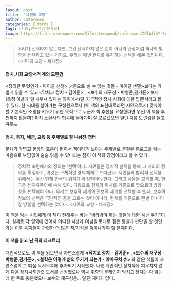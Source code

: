 ```yaml
---
layout: post
title:  "시민의 교양"
author: caferoman
categories: [ Words ]
tags: [서평,인문학,인문사회]
image: https://files.steempeak.com/file/steempeak/caferoman/ODlWJihY-Screenshot_20200529-1001232.png
---
```


> 우리가 선택하지 않는다면, 그건 선택하지 않은 것이 아니라 관성처럼 하나의 방향을 선택하고 있는 거지요. 우리는 매번 현재를 유지하는 선택을 해온 것입니다. <시민의 교양 - 채사장>

#### 정치,사회 교양서적 계의 도란검

<정의란 무엇인가 - 마이클 샌델> ,<돈으로 살 수 없는 것들 - 마이클 샌델>보다는 가볍게 읽을 수 있고 <닥치고 정치 - 김어준> , <보수의 재구성 - 박형준,권기돈> 보다 (특정 이념에 덜 치우쳐 있다는 의미에서)덜 자극적인 정치,사회에 대한 입문서라고 볼 수 있다.
현 시대를 살아가는 구성원으로서 (이 책의 표현대로라면 시민으로서) 갖춰야할 기본적인 소양을 키우기 위한 목적으로 누군가 책 추천을 요청한다면 우선 이 책을 추천하지 않을까?
~~마치 소환사의 협곡에 들어가며 잘 모르겠으면 일단 처음 도란검을 들고 가듯...~~

#### 정치, 복지, 세금, 교육 등 주제별로 잘 나눠진 챕터

문체가 가볍고 문장의 호흡이 짧아서 책이라기 보다는 주제별로 분절된 블로그를 읽는 마음으로 부담없이 술술 읽을 수 있다라는 점이 이 책의 장점이라고 할 수 있다.

> 정치적 측면에서의 정의는 ‘선택’이다. 시민들은 정치적 선택을 통해 그 사회의 정의를 확정하고, 이것은 구체적인 경제체제로 드러난다. 시민들의 합리적 선택을 위해서는 우선 현재 한국의 위치가 확정되어야 한다. 그리고 세율을 고려할 때, 한국은 신자유주의에 속해 있다. 다음으로 현재의 위치를 기준으로 앞으로의 방향성을 선택해야 한다. 우리는 보수적 세계와 진보적 세계를 선택할 수 있다. 보수와 진보의 선택은 극단적인 끝을 고르는 것이 아니라, 현재를 기준으로 한발 더 나아갈 방향을 선택하는 것이다. <시민의 교양 - 채사장>

이 책을 읽는 시민에게 이 책이 전해주는 바는 "바라봐야 하는 것들에 대한 시선 두기"이다.
실제로 각 영역에 있어서 어떠한 사상과 이념을 토대로 깊은 통찰과 판단을 할 것인가는 이후 독자들이 관련한 더 많은 책/지식을 쌓아나가야 할 문제이다.

#### 이 책을 읽고 난 뒤의 테크트리

개인적으로도 이 책을 읽으면서 자연스럽게 **<닥치고 정치 - 김어준> , <보수의 재구성 - 박형준,권기돈>, <철학은 어떻게 삶의 무기가 되는가 - 야마구치 슈>** 와 같은 책들이 자연스럽게 그 다음 독서목록에 추가되기 시작했다.
나름 개인적인 정치색에 치우치지 않게 다음 정치사회관련 도서를 선정했으나 역시 취향의 문제인지 닥치고 정치는 다 읽는데 한 주로 충분했으나 보수의 재구성은... 일단 재미가 없다.